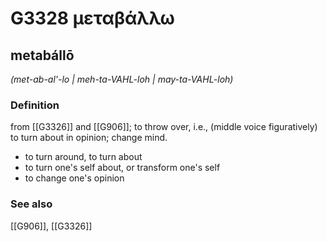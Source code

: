 # G3328 μεταβάλλω

## metabállō

_(met-ab-al'-lo | meh-ta-VAHL-loh | may-ta-VAHL-loh)_

### Definition

from [[G3326]] and [[G906]]; to throw over, i.e., (middle voice figuratively) to turn about in opinion; change mind.

- to turn around, to turn about
- to turn one's self about, or transform one's self
- to change one's opinion

### See also

[[G906]], [[G3326]]

